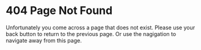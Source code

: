 <!--TITLE: 404 Not Found-->
# 404 Page Not Found #

Unfortunately you come across a page that does not exist. Please use your back
button to return to the previous page. Or use the nagigation to navigate away from
this page.

